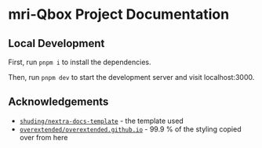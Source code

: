 # mri-Qbox Project Documentation

## Local Development

First, run `pnpm i` to install the dependencies.

Then, run `pnpm dev` to start the development server and visit localhost:3000.

## Acknowledgements

- [`shuding/nextra-docs-template`](https://github.com/shuding/nextra-docs-template) - the template used
- [`overextended/overextended.github.io`](https://github.com/overextended/overextended.github.io) - 99.9 % of the styling copied over from here